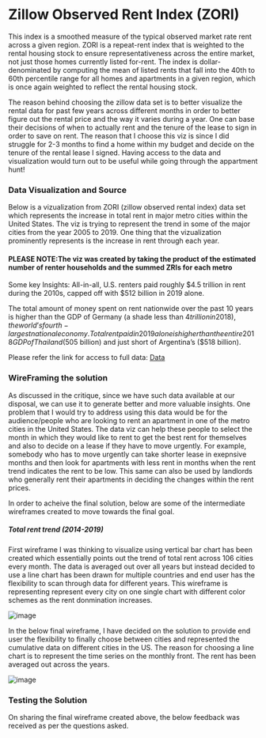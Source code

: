 # Zillow Observed Rent Index (ZORI)

This index is a smoothed measure of the typical observed market rate rent across a given region. ZORI is a repeat-rent index that is weighted to the rental housing 
stock to ensure representativeness across the entire market, not just those homes currently listed for-rent. The index is dollar-denominated by computing 
the mean of listed rents that fall into the 40th to 60th percentile range for all homes and apartments in a given region, which is once again weighted 
to reflect the rental housing stock.

The reason behind choosing the zillow data set is to better visualize the rental data for past few years across different months in order to better figure out the 
rental price and the way it varies during a year. One can base their decisions of when to actually rent and the tenure of the lease to sign in order to save on rent.
The reason that I choose this viz is since I did struggle for 2-3 months to find a home within my budget and decide on the tenure of the rental lease I signed. Having
access to the data and visualization would turn out to be useful while going through the appartment hunt!

### Data Visualization and Source 

Below is a vizualization from ZORI (zillow observed rental index) data set which represents the increase in total rent in major metro cities within the United States.
The viz is trying to represent the trend in some of the major cities from the year 2005 to 2019. One thing that the vizualization prominently represents is the increase
in rent through each year.

#### PLEASE NOTE:The viz was created by taking the product of the estimated number of renter households and the summed ZRIs for each metro

Some key Insights: All-in-all, U.S. renters paid roughly $4.5 trillion in rent during the 2010s, capped off with $512 billion in 2019 alone.

The total amount of money spent on rent nationwide over the past 10 years is higher than the GDP of Germany (a shade less than $4 trillion in 2018), the world’s fourth-largest 
national economy. Total rent paid in 2019 alone is higher than the entire 2018 GDP of Thailand ($505 billion) and just short of Argentina’s ($518 billion).

<div class="flourish-embed flourish-bar-chart-race" data-src="visualisation/1078503"><script src="https://public.flourish.studio/resources/embed.js"></script></div>

Please refer the link for access to full data: [Data](https://files.zillowstatic.com/research/public_csvs/zori/Metro_ZORI_AllHomesPlusMultifamily_SSA.csv?t=1636241110)

### WireFraming the solution

As discussed in the critique, since we have such data available at our disposal, we can use it to generate better and more valuable insights. One problem that I would try to 
address using this data would be for the audience/people who are looking to rent an apartment in one of the metro cities in the United States. The data viz can help these
people to select the month in which they would like to rent to get the best rent for themselves and also to decide on a lease if they have to move urgently. For example,
somebody who has to move urgently can take shorter lease in exepnsive months and then look for apartments with less rent in months when the rent trend indicates the rent to
be low. This same can also be used by landlords who generally rent their apartments in deciding the changes within the rent prices.

In order to acheive the final solution, below are some of the intermediate wireframes created to move towards the final goal.

##### Total rent trend (2014-2019)

First wireframe I was thinking to visualize using vertical bar chart has been created which essentially points out the trend of total rent across 106 cities every month. The data is averaged out over all years but instead decided to use a line chart has been drawn for multiple countries and end user has the flexibility to scan through data for different years. This wireframe is representing represent every city on one single chart with different color schemes as the rent donmination increases.

![image](https://user-images.githubusercontent.com/37357639/140671714-bc33e8b4-bcbe-4659-b7b7-692cc4f963bd.png)

In the below final wireframe, I have decided on the solution to provide end user the flexibility to finally choose between cities and represented the cumulative data on
different cities in the US. The reason for choosing a line chart is to represent the time series on the monthly front. The rent has been averaged out across the years.

![image](https://user-images.githubusercontent.com/37357639/140684969-7d1e3a7f-2cc2-4a28-94e5-aba02f8b4e33.png)

### Testing the Solution

On sharing the final wireframe created above, the below feedback was received as per the questions asked.

